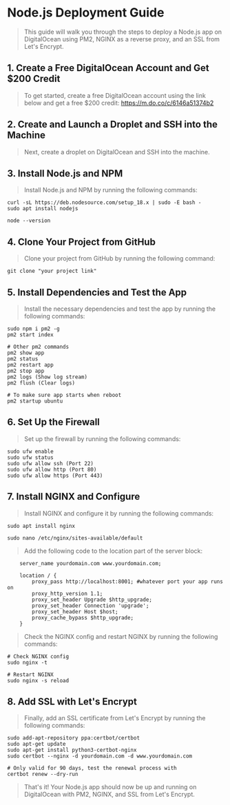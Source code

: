 # Node.js Deployment Guide

> This guide will walk you through the steps to deploy a Node.js app on DigitalOcean using PM2, NGINX as a reverse proxy, and an SSL from Let's Encrypt.

## 1. Create a Free DigitalOcean Account and Get $200 Credit

> To get started, create a free DigitalOcean account using the link below and get a free $200 credit:
       https://m.do.co/c/6146a51374b2

## 2. Create and Launch a Droplet and SSH into the Machine

> Next, create a droplet on DigitalOcean and SSH into the machine.

## 3. Install Node.js and NPM

> Install Node.js and NPM by running the following commands:

```
curl -sL https://deb.nodesource.com/setup_18.x | sudo -E bash -
sudo apt install nodejs

node --version
```

## 4. Clone Your Project from GitHub

> Clone your project from GitHub by running the following command:

```
git clone "your project link"
```

## 5. Install Dependencies and Test the App

> Install the necessary dependencies and test the app by running the following commands:

```
sudo npm i pm2 -g
pm2 start index

# Other pm2 commands
pm2 show app
pm2 status
pm2 restart app
pm2 stop app
pm2 logs (Show log stream)
pm2 flush (Clear logs)

# To make sure app starts when reboot
pm2 startup ubuntu
```

## 6. Set Up the Firewall

> Set up the firewall by running the following commands:

```
sudo ufw enable
sudo ufw status
sudo ufw allow ssh (Port 22)
sudo ufw allow http (Port 80)
sudo ufw allow https (Port 443)
```

## 7. Install NGINX and Configure

> Install NGINX and configure it by running the following commands:

```
sudo apt install nginx

sudo nano /etc/nginx/sites-available/default
```
> Add the following code to the location part of the server block:
```
    server_name yourdomain.com www.yourdomain.com;

    location / {
        proxy_pass http://localhost:8001; #whatever port your app runs on
        proxy_http_version 1.1;
        proxy_set_header Upgrade $http_upgrade;
        proxy_set_header Connection 'upgrade';
        proxy_set_header Host $host;
        proxy_cache_bypass $http_upgrade;
    }
```
>  Check the NGINX config and restart NGINX by running the following commands:
```
# Check NGINX config
sudo nginx -t

# Restart NGINX
sudo nginx -s reload
```

## 8. Add SSL with Let's Encrypt

> Finally, add an SSL certificate from Let's Encrypt by running the following commands:

```
sudo add-apt-repository ppa:certbot/certbot
sudo apt-get update
sudo apt-get install python3-certbot-nginx
sudo certbot --nginx -d yourdomain.com -d www.yourdomain.com

# Only valid for 90 days, test the renewal process with
certbot renew --dry-run
```
> That's it! Your Node.js app should now be up and running on DigitalOcean with PM2, NGINX, and SSL from Let's Encrypt.
